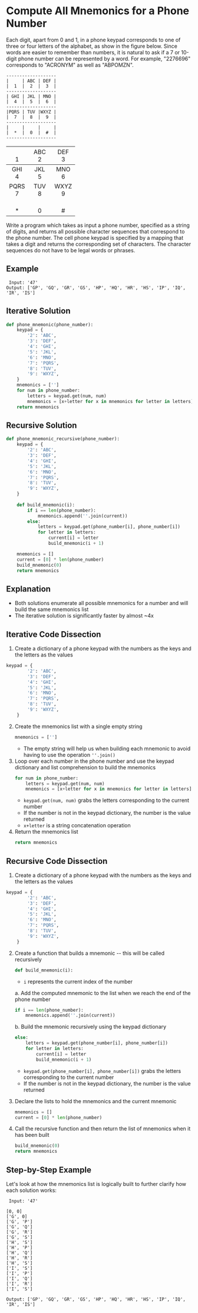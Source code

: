 # Compute All Mnemonics for a Phone Number
Each digit, apart from 0 and 1, in a phone keypad corresponds to one of three or four letters of the alphabet, as show in the figure below. Since words are easier to remember than numbers, it is natural to ask if a 7 or 10-digit phone number can be represented by a word. For example, "2276696" corresponds to "ACRONYM" as well as "ABPOMZN".
```
-------------------
|     | ABC | DEF |
|  1  |  2  |  3  |
-------------------
| GHI | JKL | MNO |
|  4  |  5  |  6  |
-------------------
|PQRS | TUV |WXYZ |
|  7  |  8  |  9  |
-------------------
|     |     |     |
|  *  |  0  |  #  |
-------------------
```
|<span style='font-weight:normal'></br>1</span>|<span style='font-weight:normal'>ABC</br>2</span>|<span style='font-weight:normal'>DEF</br>3</span>|
|:--------------------------------------------:|:-----------------------------------------------:|:-----------------------------------------------:|
|                  GHI</br>4                   |                    JKL</br>5                    |                    MNO</br>6                    |
|                 PQRS</br>7                   |                    TUV</br>8                    |                   WXYZ</br>9                    |
|                     </br>*                   |     &emsp;&emsp;&emsp;</br>0                    |                       </br>#                    |
Write a program which takes as input a phone number, specified as a string of digits, and returns all possible character sequences that correspond to the phone number. The cell phone keypad is specified by a mapping that takes a digit and returns the corresponding set of characters. The character sequences do not have to be legal words or phrases.
  
## Example
```
 Input: '47'
Output: ['GP', 'GQ', 'GR', 'GS', 'HP', 'HQ', 'HR', 'HS', 'IP', 'IQ', 'IR', 'IS']
```
  
## Iterative Solution
```python
def phone_mnemonic(phone_number):
    keypad = {
        '2': 'ABC',
        '3': 'DEF',
        '4': 'GHI',
        '5': 'JKL',
        '6': 'MNO',
        '7': 'PQRS',
        '8': 'TUV',
        '9': 'WXYZ',
    }
    mnemonics = ['']
    for num in phone_number:
        letters = keypad.get(num, num)
        mnemonics = [x+letter for x in mnemonics for letter in letters]
    return mnemonics
```
  
## Recursive Solution
```python
def phone_mnemonic_recursive(phone_number):
    keypad = {
        '2': 'ABC',
        '3': 'DEF',
        '4': 'GHI',
        '5': 'JKL',
        '6': 'MNO',
        '7': 'PQRS',
        '8': 'TUV',
        '9': 'WXYZ',
    }
    
    def build_mnemonic(i):
        if i == len(phone_number):
            mnemonics.append(''.join(current))
        else:
            letters = keypad.get(phone_number[i], phone_number[i])
            for letter in letters:
                current[i] = letter
                build_mnemonic(i + 1)

    mnemonics = []
    current = [0] * len(phone_number)
    build_mnemonic(0)
    return mnemonics
```
  
## Explanation
* Both solutions enumerate all possible mnemonics for a number and will build the same mnemonics list
* The iterative solution is significantly faster by almost ~4x
  
## Iterative Code Dissection
1. Create a dictionary of a phone keypad with the numbers as the keys and the letters as the values
```python
keypad = {
        '2': 'ABC',
        '3': 'DEF',
        '4': 'GHI',
        '5': 'JKL',
        '6': 'MNO',
        '7': 'PQRS',
        '8': 'TUV',
        '9': 'WXYZ',
    }
```
2. Create the mnemonics list with a single empty string
    ```python
    mnemonics = ['']
    ```
    * The empty string will help us when building each mnemonic to avoid having to use the operation ```''.join()```
3. Loop over each number in the phone number and use the keypad dictionary and list comprehension to build the mnemonics
    ```python
    for num in phone_number:
        letters = keypad.get(num, num)
        mnemonics = [x+letter for x in mnemonics for letter in letters]
    ```
    * ```keypad.get(num, num)``` grabs the letters corresponding to the current number
    * If the number is not in the keypad dictionary, the number is the value returned
    * ```x+letter``` is a string concatenation operation
4. Return the mnemonics list
    ```python
    return mnemonics
    ```
  
## Recursive Code Dissection
1. Create a dictionary of a phone keypad with the numbers as the keys and the letters as the values
```python
keypad = {
        '2': 'ABC',
        '3': 'DEF',
        '4': 'GHI',
        '5': 'JKL',
        '6': 'MNO',
        '7': 'PQRS',
        '8': 'TUV',
        '9': 'WXYZ',
    }
```
2. Create a function that builds a mnemonic -- this will be called recursively
    ```python
    def build_mnemonic(i):
    ```
    * ```i``` represents the current index of the number

    a. Add the computed mnemonic to the list when we reach the end of the phone number
    ```python
    if i == len(phone_number):
        mnemonics.append(''.join(current))
    ```
    b. Build the mnemonic recursively using the keypad dictionary
    ```python
    else:
        letters = keypad.get(phone_number[i], phone_number[i])
        for letter in letters:
            current[i] = letter
            build_mnemonic(i + 1)
    ```
    * ```keypad.get(phone_number[i], phone_number[i])``` grabs the letters corresponding to the current number
    * If the number is not in the keypad dictionary, the number is the value returned
3. Declare the lists to hold the mnemonics and the current mnemonic
    ```python
    mnemonics = []
    current = [0] * len(phone_number)
    ```
4. Call the recursive function and then return the list of mnemonics when it has been built
    ```python
    build_mnemonic(0)
    return mnemonics
    ```
  
## Step-by-Step Example
Let's look at how the mnemonics list is logically built to further clarify how each solution works:
```
 Input: '47'

[0, 0]
['G', 0]
['G', 'P']
['G', 'Q']
['G', 'R']
['G', 'S']
['H', 'S']
['H', 'P']
['H', 'Q']
['H', 'R']
['H', 'S']
['I', 'S']
['I', 'P']
['I', 'Q']
['I', 'R']
['I', 'S']

Output: ['GP', 'GQ', 'GR', 'GS', 'HP', 'HQ', 'HR', 'HS', 'IP', 'IQ', 'IR', 'IS']
```